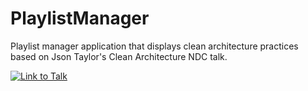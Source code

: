 # PlaylistManager
Playlist manager application that displays clean architecture practices based on Json Taylor's Clean Architecture NDC talk. 

[![Link to Talk](http://img.youtube.com/vi/Zygw4UAxCdg/0.jpg)](https://www.youtube.com/watch?v=Zygw4UAxCdg)

